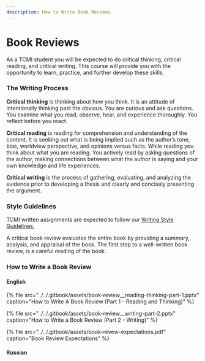 ```yaml
---
description: How to Write Book Reviews.
---
```


# Book Reviews

As a TCMI student you will be expected to do critical thinking, critical reading, and critical writing. This course will provide you with the opportunity to learn, practice, and further develop these skills.

### The Writing Process

**Critical thinking** is thinking about how you think. It is an attitude of intentionally thinking past the obvious. You are curious and ask questions. You examine what you read, observe, hear, and experience thoroughly. You reflect before you react.

**Critical reading** is reading for comprehension and understanding of the content. It is seeking out what is being implied such as the author’s tone, bias, worldview perspective, and opinions versus facts. While reading you think about what you are reading. You actively read by asking questions of the author, making connections between what the author is saying and your own knowledge and life experiences.

**Critical writing** is the process of gathering, evaluating, and analyzing the evidence prior to developing a thesis and clearly and concisely presenting the argument.

### Style Guidelines

TCMI written assignments are expected to follow our [Writing Style Guidelines.](style-guides.md)

A critical book review evaluates the entire book by providing a summary, analysis, and appraisal of the book. The first step to a well-written book review, is a careful reading of the book.

### How to Write a Book Review

#### English 

{% file src="../../.gitbook/assets/book-review\_\_reading-thinking-part-1.pptx" caption="How to Write A Book Review \(Part 1 - Reading and Thinking\)" %}

{% file src="../../.gitbook/assets/book-review\_\_writing-part-2.pptx" caption="How to Write a Book Review \(Part 2 - Writing\)" %}

{% file src="../../.gitbook/assets/book-revew-expectations.pdf" caption="Book Review Expectations" %}

#### Russian

